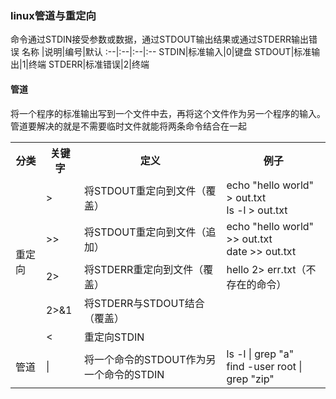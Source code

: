 ### linux管道与重定向
命令通过STDIN接受参数或数据，通过STDOUT输出结果或通过STDERR输出错误
名称	|说明|编号|默认
:--|:--|:--|:--
STDIN|标准输入|0|键盘
STDOUT|标准输出|1|终端
STDERR|标准错误|2|终端
#### 管道
将一个程序的标准输出写到一个文件中去，再将这个文件作为另一个程序的输入。管道要解决的就是不需要临时文件就能将两条命令结合在一起<br>

<table>
    <tr>
        <th>分类</th>
        <th>关键字</th>
        <th>定义</th>
        <th>例子</th>
    </tr>
    <tr>
        <td rowspan="5">重定向</td>
        <td>></td>
        <td>将STDOUT重定向到文件（覆盖）</td>
        <td>
            echo "hello world" > out.txt <br>
            ls -l > out.txt
        </td>
    </tr>
    <tr>
        <td>>></td>
        <td>将STDOUT重定向到文件（追加）</td>
        <td>
            echo "hello world" >> out.txt <br>
            date >> out.txt
        </td>
    </tr>
    <tr>
        <td>2></td>
        <td>将STDERR重定向到文件（覆盖）</td>
        <td>
            hello 2> err.txt（不存在的命令）<br>
        </td>
    </tr>
    <tr>
        <td>2>&1</td>
        <td>将STDERR与STDOUT结合（覆盖）</td>
        <td>
        </td>
    </tr>
    <tr>
        <td><</td>
        <td>重定向STDIN</td>
        <td></td>
    </tr>
    <tr>
        <td rowspan="1">管道</td>
        <td>|</td>
        <td>将一个命令的STDOUT作为另一个命令的STDIN</td>
        <td>
            ls -l | grep "a"<br>
            find -user root | grep "zip"
        </td>
    </tr>
</table>
